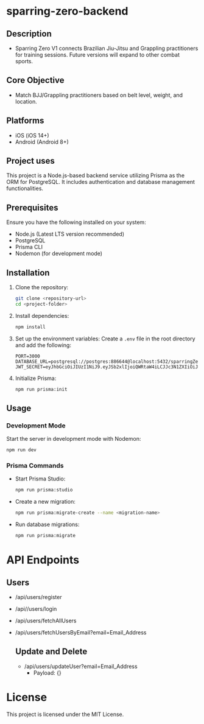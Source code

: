 # sparring-zero-backend

## Description

- Sparring Zero V1 connects Brazilian Jiu-Jitsu and Grappling practitioners for training sessions. Future versions will expand to other combat sports.

## Core Objective

- Match BJJ/Grappling practitioners based on belt level, weight, and location.

## Platforms

- iOS (iOS 14+)
- Android (Android 8+)

## Project uses

This project is a Node.js-based backend service utilizing Prisma as the ORM for PostgreSQL. It includes authentication and database management functionalities.

## Prerequisites

Ensure you have the following installed on your system:

- Node.js (Latest LTS version recommended)
- PostgreSQL
- Prisma CLI
- Nodemon (for development mode)

## Installation

1. Clone the repository:

   ```sh
   git clone <repository-url>
   cd <project-folder>
   ```

2. Install dependencies:

   ```sh
   npm install
   ```

3. Set up the environment variables:
   Create a `.env` file in the root directory and add the following:

   ```env
   PORT=3000
   DATABASE_URL=postgresql://postgres:886644@localhost:5432/sparringZero
   JWT_SECRET=eyJhbGciOiJIUzI1NiJ9.eyJSb2xlIjoiQWRtaW4iLCJJc3N1ZXIiOiJzcGFycmluZyB6ZXJvIiwiVXNlcm5hbWUiOiJTcGFycmluZ1plcm8iLCJleHAiOjE3MzgzMDc5NjMsImlhdCI6MTczODMwNzk2M30.vMJ6OSFvyVdXILm658K8m90hlkPCiuykMj1jpTK7Mus
   ```

4. Initialize Prisma:

   ```sh
   npm run prisma:init
   ```

## Usage

### Development Mode

Start the server in development mode with Nodemon:

```sh
npm run dev
```

### Prisma Commands

- Start Prisma Studio:
  ```sh
  npm run prisma:studio
  ```
- Create a new migration:

  ```sh
  npm run prisma:migrate-create --name <migration-name>
  ```

- Run database migrations:
  ```sh
  npm run prisma:migrate
  ```

# API Endpoints

## Users

- /api/users/register
- /api//users/login
- /api/users/fetchAllUsers
- /api/users/fetchUsersByEmail?email=Email_Address

  ## Update and Delete

  - /api/users/updateUser?email=Email_Address
    - Payload: {}

# License

This project is licensed under the MIT License.
